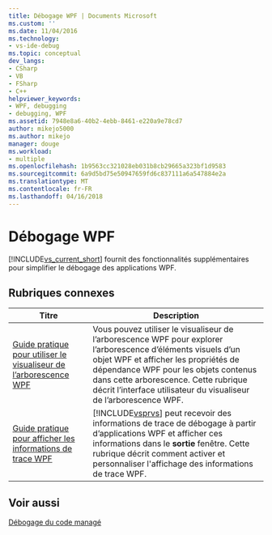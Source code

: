 ```yaml
---
title: Débogage WPF | Documents Microsoft
ms.custom: ''
ms.date: 11/04/2016
ms.technology:
- vs-ide-debug
ms.topic: conceptual
dev_langs:
- CSharp
- VB
- FSharp
- C++
helpviewer_keywords:
- WPF, debugging
- debugging, WPF
ms.assetid: 7948e8a6-40b2-4ebb-8461-e220a9e78cd7
author: mikejo5000
ms.author: mikejo
manager: douge
ms.workload:
- multiple
ms.openlocfilehash: 1b9563cc321028eb031b8cb29665a323bf1d9583
ms.sourcegitcommit: 6a9d5bd75e50947659fd6c837111a6a547884e2a
ms.translationtype: MT
ms.contentlocale: fr-FR
ms.lasthandoff: 04/16/2018
---
```

# <a name="debugging-wpf"></a>Débogage WPF
[!INCLUDE[vs_current_short](../code-quality/includes/vs_current_short_md.md)] fournit des fonctionnalités supplémentaires pour simplifier le débogage des applications WPF.  
  
## <a name="related-topics"></a>Rubriques connexes  
  
|Titre|Description|  
|-----------|-----------------|  
|[Guide pratique pour utiliser le visualiseur de l’arborescence WPF](../debugger/how-to-use-the-wpf-tree-visualizer.md)|Vous pouvez utiliser le visualiseur de l’arborescence WPF pour explorer l’arborescence d’éléments visuels d’un objet WPF et afficher les propriétés de dépendance WPF pour les objets contenus dans cette arborescence. Cette rubrique décrit l’interface utilisateur du visualiseur de l’arborescence WPF.|  
|[Guide pratique pour afficher les informations de trace WPF](../debugger/how-to-display-wpf-trace-information.md)|[!INCLUDE[vsprvs](../code-quality/includes/vsprvs_md.md)] peut recevoir des informations de trace de débogage à partir d’applications WPF et afficher ces informations dans le **sortie** fenêtre. Cette rubrique décrit comment activer et personnaliser l'affichage des informations de trace WPF.|  
  
## <a name="see-also"></a>Voir aussi  
 [Débogage du code managé](../debugger/debugging-managed-code.md)